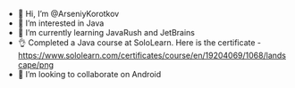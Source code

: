 - 👋 Hi, I’m @ArseniyKorotkov
- 👀 I’m interested in Java
- 🌱 I’m currently learning  JavaRush and JetBrains
- 👌 Completed a Java course at SoloLearn. Here is the certificate - https://www.sololearn.com/certificates/course/en/19204069/1068/landscape/png
- 💞️ I’m looking to collaborate on Android

<!---
ArseniyKorotkov/ArseniyKorotkov is a ✨ special ✨ repository because its `README.md` (this file) appears on your GitHub profile.
You can click the Preview link to take a look at your changes.
--->
